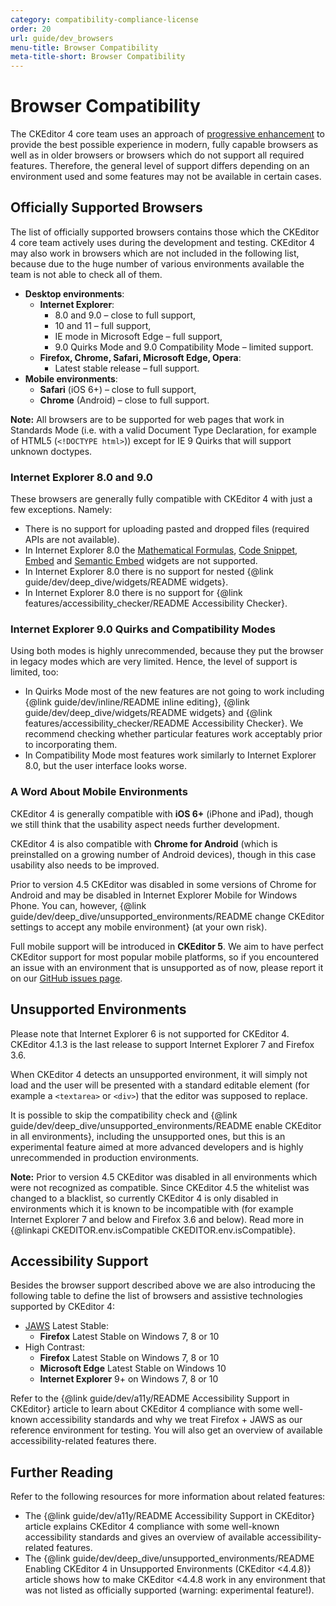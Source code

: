 ```yaml
---
category: compatibility-compliance-license
order: 20
url: guide/dev_browsers
menu-title: Browser Compatibility
meta-title-short: Browser Compatibility
---
```

<!--
Copyright (c) 2003-2020, CKSource - Frederico Knabben. All rights reserved.
For licensing, see LICENSE.md.
-->

# Browser Compatibility

The CKEditor 4 core team uses an approach of [progressive enhancement](http://en.wikipedia.org/wiki/Progressive_enhancement) to provide the best possible experience in modern, fully capable browsers as well as in older browsers or browsers which do not support all required features. Therefore, the general level of support differs depending on an environment used and some features may not be available in certain cases.

## Officially Supported Browsers

The list of officially supported browsers contains those which the CKEditor 4 core team actively uses during the development and testing. CKEditor 4 may also work in browsers which are not included in the following list, because due to the huge number of various environments available the team is not able to check all of them.

* **Desktop environments**:
  * **Internet Explorer**:
    * 8.0 and 9.0 &ndash; close to full support,
    * 10 and 11 &ndash; full support,
    * IE mode in Microsoft Edge &ndash; full support,
    * 9.0 Quirks Mode and 9.0 Compatibility Mode &ndash; limited support.
  * **Firefox, Chrome, Safari, Microsoft Edge, Opera**:
    * Latest stable release &ndash; full support.
* **Mobile environments**:
  * **Safari** (iOS 6+) &ndash; close to full support,
  * **Chrome** (Android) &ndash; close to full support.

**Note:** All browsers are to be supported for web pages that work in Standards Mode (i.e. with a valid Document Type Declaration, for example of HTML5 (`<!DOCTYPE html>`)) except for IE 9 Quirks that will support unknown doctypes.

### Internet Explorer 8.0 and 9.0

These browsers are generally fully compatible with CKEditor 4 with just a few exceptions. Namely:

* There is no support for uploading pasted and dropped files (required APIs are not available).
* In Internet Explorer 8.0 the [Mathematical Formulas](https://ckeditor.com/cke4/addon/mathjax), [Code Snippet](https://ckeditor.com/cke4/addon/codesnippet), [Embed](https://ckeditor.com/cke4/addon/embed) and [Semantic Embed](https://ckeditor.com/cke4/addon/embedsemantic) widgets are not supported.
* In Internet Explorer 8.0 there is no support for nested {@link guide/dev/deep_dive/widgets/README widgets}.
* In Internet Explorer 8.0 there is no support for {@link features/accessibility_checker/README Accessibility Checker}.

### Internet Explorer 9.0 Quirks and Compatibility Modes

Using both modes is highly unrecommended, because they put the browser in legacy modes which are very limited. Hence, the level of support is limited, too:

* In Quirks Mode most of the new features are not going to work including {@link guide/dev/inline/README inline editing}, {@link guide/dev/deep_dive/widgets/README widgets} and {@link features/accessibility_checker/README Accessibility Checker}. We recommend checking whether particular features work acceptably prior to incorporating them.
* In Compatibility Mode most features work similarly to Internet Explorer 8.0, but the user interface looks worse.

### A Word About Mobile Environments

CKEditor 4 is generally compatible with **iOS 6+** (iPhone and iPad), though we still think that the usability aspect needs further development.

CKEditor 4 is also compatible with **Chrome for Android** (which is preinstalled on a growing number of Android devices), though in this case usability also needs to be improved.

<info-box hint="">
  Prior to version 4.5 CKEditor was disabled in some versions of Chrome for Android and may be disabled in Internet Explorer Mobile for Windows Phone. You can, however, {@link guide/dev/deep_dive/unsupported_environments/README change CKEditor settings to accept any mobile environment} (at your own risk).
</info-box>

Full mobile support will be introduced in **CKEditor 5**. We aim to have perfect CKEditor support for most popular mobile platforms, so if you encountered an issue with an environment that is unsupported as of now, please report it on our [GitHub issues page](https://github.com/ckeditor/ckeditor4/issues).

## Unsupported Environments

Please note that Internet Explorer 6 is not supported for CKEditor 4. CKEditor 4.1.3 is the last release to support Internet Explorer 7 and Firefox 3.6.

When CKEditor 4 detects an unsupported environment, it will simply not load and the user will be presented with a standard editable element (for example a `<textarea>` or `<div>`) that the editor was supposed to replace.

It is possible to skip the compatibility check and {@link guide/dev/deep_dive/unsupported_environments/README enable CKEditor in all environments}, including the unsupported ones, but this is an experimental feature aimed at more advanced developers and is highly unrecommended in production environments.

**Note:** Prior to version 4.5 CKEditor was disabled in all environments which were not recognized as compatible. Since CKEditor 4.5 the whitelist was changed to a blacklist, so currently CKEditor 4 is only disabled in environments which it is known to be incompatible with (for example Internet Explorer 7 and below and Firefox 3.6 and below). Read more in {@linkapi CKEDITOR.env.isCompatible CKEDITOR.env.isCompatible}.

## Accessibility Support

Besides the browser support described above we are also introducing the following table to define the list of browsers and assistive technologies supported by CKEditor 4:

 * [JAWS](http://www.freedomscientific.com/products/fs/JAWS-product-page.asp) Latest Stable:
   * **Firefox** Latest Stable on Windows 7, 8 or 10
 * High Contrast:
   * **Firefox** Latest Stable on Windows 7, 8 or 10
   * **Microsoft Edge** Latest Stable on Windows 10
   * **Internet Explorer** 9+ on Windows 7, 8 or 10

Refer to the {@link guide/dev/a11y/README Accessibility Support in CKEditor} article to learn about CKEditor 4 compliance with some well-known accessibility standards and why we treat Firefox + JAWS as our reference environment for testing. You will also get an overview of available accessibility-related features there.

## Further Reading

Refer to the following resources for more information about related features:

* The {@link guide/dev/a11y/README Accessibility Support in CKEditor} article explains CKEditor 4 compliance with some well-known accessibility standards and gives an overview of available accessibility-related features.
* The {@link guide/dev/deep_dive/unsupported_environments/README Enabling CKEditor 4 in Unsupported Environments (CKEditor &lt;4.4.8)} article shows how to make CKEditor &lt;4.4.8 work in any environment that was not listed as officially supported (warning: experimental feature!).
